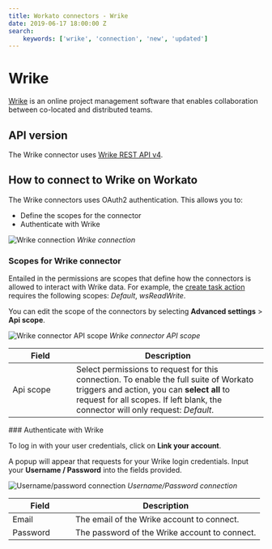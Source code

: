 ```yaml
---
title: Workato connectors - Wrike
date: 2019-06-17 18:00:00 Z
search:
    keywords: ['wrike', 'connection', 'new', 'updated']
---
```


# Wrike

[Wrike](https://www.Wrike.com/) is an online project management software that enables collaboration between co-located and distributed teams.

## API version

The Wrike connector uses [Wrike REST API v4](https://developers.wrike.com/documentation/api/overview).

## How to connect to Wrike on Workato

The Wrike connectors uses OAuth2 authentication. This allows you to:
  * Define the scopes for the connector
  * Authenticate with Wrike

![Wrike connection](~@img/connectors/wrike/wrike-connector.png)
*Wrike connection*

### Scopes for Wrike connector

Entailed in the permissions are scopes that define how the connectors is allowed to interact with Wrike data. For example, the [create task action](/connectors/wrike/create-task-action.md) requires the following scopes: *Default*, *wsReadWrite*.

You can edit the scope of the connectors by selecting **Advanced settings** > **Api scope**.

![Wrike connector API scope](~@img/connectors/wrike/wrike-connector-permissions.png)
*Wrike connector API scope*

<table class="unchanged rich-diff-level-one">
  <thead>
    <tr>
      <th width='25%'>Field</th>
      <th>Description</th>
    </tr>
  </thead>
  <tbody>
    <tr>
      <td>Api scope</td>
      <td>
        Select permissions to request for this connection. To enable the full suite of Workato triggers and action, you can <b>select all</b> to request for all scopes. If left blank, the connector will only request: <i>Default</i>.
      </td>
    </tr>
  </tbody>
</table>
### Authenticate with Wrike

To log in with your user credentials, click on **Link your account**.

A popup will appear that requests for your Wrike login credentials. Input your **Username / Password** into the fields provided.

![Username/password connection](~@img/connectors/wrike/wrike-connector-login.png)
*Username/Password connection*

<table class="unchanged rich-diff-level-one">
  <thead>
    <tr>
      <th width='25%'>Field</th>
      <th>Description</th>
    </tr>
  </thead>
  <tbody>
    <tr>
      <td>Email</td>
      <td>The email of the Wrike account to connect.</td>
    </tr>
    <tr>
      <td>Password</td>
      <td>The password of the Wrike account to connect.</td>
    </tr>
  </tbody>
</table>
